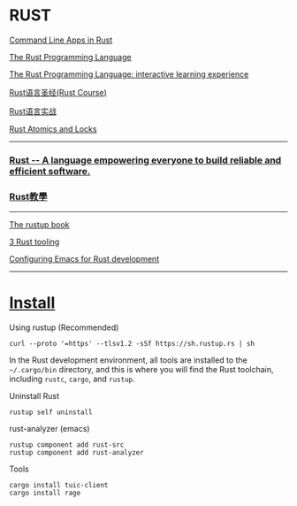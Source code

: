 # RUST

[Command Line Apps in Rust](https://rust-cli.github.io/book/)

[The Rust Programming Language](https://doc.rust-lang.org/book/)

[The Rust Programming Language: interactive learning experience](https://rust-book.cs.brown.edu/)

[Rust语言圣经(Rust Course)](https://course.rs/)

[Rust语言实战](https://zh.practice.rs)

[Rust Atomics and Locks](https://marabos.nl/atomics/)

---
### [Rust -- A language empowering everyone to build reliable and efficient software.](https://www.rust-lang.org/)

### [Rust教學](https://tw511.com/2/28/1043.html)

---
[The rustup book](https://rust-lang.github.io/rustup/)

[3 Rust tooling](https://livebook.manning.com/book/code-like-a-pro-in-rust/chapter-3/v-10/)

[Configuring Emacs for Rust development](https://robert.kra.hn/posts/rust-emacs-setup/)

---
# [Install](https://www.rust-lang.org/tools/install)

Using rustup (Recommended)

    curl --proto '=https' --tlsv1.2 -sSf https://sh.rustup.rs | sh

In the Rust development environment, all tools are installed to the `~/.cargo/bin` directory, and this is where you will find the Rust toolchain, including `rustc`, `cargo`, and `rustup`. 

Uninstall Rust

    rustup self uninstall

rust-analyzer (emacs)

    rustup component add rust-src 
    rustup component add rust-analyzer 

Tools

    cargo install tuic-client
    cargo install rage



